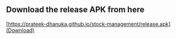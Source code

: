 ## Download the release APK from here

[https://prateek-dhanuka.github.io/stock-management/release.apk](Download)
